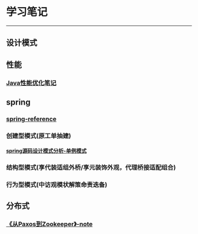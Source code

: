 # 学习笔记
-------

## 设计模式


## 性能
### [Java性能优化笔记](Java性能优化笔记.md)

## spring
### [spring-reference](spring-ref.md)

### 创建型模式(原工单抽建)
#### [spring源码设计模式分析-单例模式](spring源码设计模式分析-单例模式.md)

### 结构型模式(享代装适组外桥/享元装饰外观，代理桥接适配组合)

### 行为型模式(中访观模状解策命责迭备)

## 分布式
### [《从Paxos到Zookeeper》-note](从Paxos到Zookeeper-note.md)
